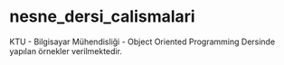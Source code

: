 # nesne_dersi_calismalari
KTU - Bilgisayar Mühendisliği - Object Oriented Programming Dersinde  yapılan örnekler verilmektedir.  
